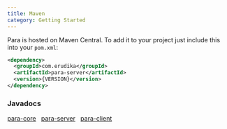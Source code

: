 ```yaml
---
title: Maven
category: Getting Started
---
```


Para is hosted on Maven Central. To add it to your project just include this into your `pom.xml`:

```xml
<dependency>
  <groupId>com.erudika</groupId>
  <artifactId>para-server</artifactId>
  <version>{VERSION}</version>
</dependency>
```

### Javadocs

<a href="/javadocs-core/" class="btn btn-default">para-core</a> &nbsp;
<a href="/javadocs-server/" class="btn btn-default">para-server</a> &nbsp;
<a href="/javadocs-client/" class="btn btn-default">para-client</a>